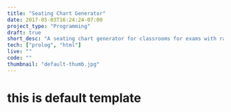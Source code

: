 ```yaml
---
title: "Seating Chart Generator"
date: 2017-05-03T16:24:24-07:00
project_type: "Programming"
draft: true
short_desc: "A seating chart generator for classrooms for exams with random seats assigned to random students and custom gap between them."
tech: ["prolog", "html"]
live: ""
code: ""
thumbnail: "default-thumb.jpg"
---
```


# this is default template